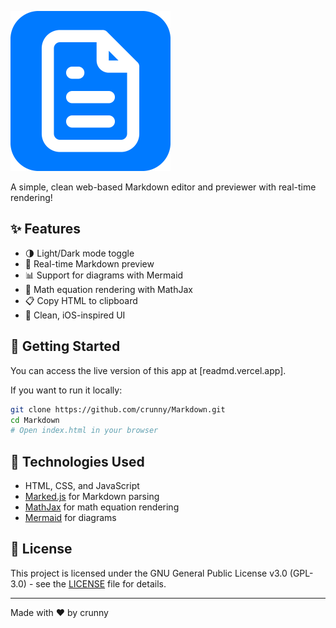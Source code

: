 <p align="left">
  <img src="Assets/MarkdownLogo.png" width="256" alt="Markdown Logo">
</p>

A simple, clean web-based Markdown editor and previewer with real-time rendering!

## ✨ Features

- 🌗 Light/Dark mode toggle
- 🔄 Real-time Markdown preview
- 📊 Support for diagrams with Mermaid
- 📐 Math equation rendering with MathJax
- 📋 Copy HTML to clipboard
- 🎨 Clean, iOS-inspired UI

## 🚀 Getting Started

You can access the live version of this app at [readmd.vercel.app].

If you want to run it locally:

```bash
git clone https://github.com/crunny/Markdown.git
cd Markdown
# Open index.html in your browser
```

## 🧰 Technologies Used

- HTML, CSS, and JavaScript
- [Marked.js](https://marked.js.org/) for Markdown parsing
- [MathJax](https://www.mathjax.org/) for math equation rendering
- [Mermaid](https://mermaid.js.org/) for diagrams

## 📄 License

This project is licensed under the GNU General Public License v3.0 (GPL-3.0) - see the [LICENSE](LICENSE) file for details.

---

Made with ❤️ by crunny
